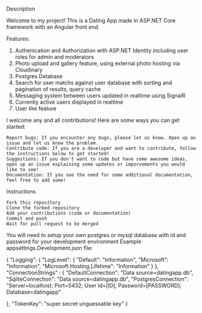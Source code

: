 
Description

Welcome to my project! This is a Dating App made in ASP.NET Core framework with an Angular front end. 

Features:

1. Authenication and Authorization with ASP.NET Identity including user roles for admin and moderators
2. Photo upload and gallery feature, using external photo hosting via Cloudinary
3. Postgres Database
4. Search for user matchs against user database with sorting and pagination of results, query cache
5. Messaging system between users updated in realtime using SignalR
6. Currently active users displayed in realtime
7. User like feature


I welcome any and all contributions! Here are some ways you can get started:

    Report bugs: If you encounter any bugs, please let us know. Open up an issue and let us know the problem.
    Contribute code: If you are a developer and want to contribute, follow the instructions below to get started!
    Suggestions: If you don't want to code but have some awesome ideas, open up an issue explaining some updates or imporvements you would like to see!
    Documentation: If you see the need for some additional documentation, feel free to add some!

Instructions

    Fork this repository
    Clone the forked repository
    Add your contributions (code or documentation)
    Commit and push
    Wait for pull request to be merged

You will need to setup your own postgres or mysql database with id and password for your development environment
Example appsettings.Development.json file:

{
  "Logging": {
    "LogLevel": {
      "Default": "Information",
      "Microsoft": "Information",
      "Microsoft.Hosting.Lifetime": "Information"
    }
  },
  "ConnectionStrings" : {
    "DefaultConnection": "Data source=datingapp.db",
    "SqliteConnection": "Data source=datingapp.db",
    "PostgresConnection": "Server=localhost; Port=5432; User Id=[ID]; Password=[PASSWORD]; Database=datingapp"
    
  },
  "TokenKey": "super secret unguessable key"
}


